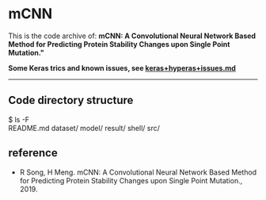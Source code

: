# mCNN
This is the code archive of: **mCNN: A Convolutional Neural Network Based Method for Predicting Protein Stability Changes upon Single Point Mutation."**

**Some Keras trics and known issues, see [keras+hyperas+issues.md](keras+hyperas+issues.md)**
***
## Code directory structure  
$ ls -F   
README.md  dataset/  model/  result/  shell/  src/


## reference
* R Song, H Meng. mCNN: A Convolutional Neural Network Based Method for Predicting Protein
Stability Changes upon Single Point Mutation., 2019.